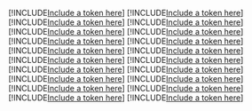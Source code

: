 [!INCLUDE[Include a token here](refs1524185489308/r1.md)]
[!INCLUDE[Include a token here](refs1524185489308/r2.md)]
[!INCLUDE[Include a token here](refs1524185489308/r3.md)]
[!INCLUDE[Include a token here](refs1524185489308/r4.md)]
[!INCLUDE[Include a token here](refs1524185489308/r5.md)]
[!INCLUDE[Include a token here](refs1524185489308/r6.md)]
[!INCLUDE[Include a token here](refs1524185489308/r7.md)]
[!INCLUDE[Include a token here](refs1524185489308/r8.md)]
[!INCLUDE[Include a token here](refs1524185489308/r9.md)]
[!INCLUDE[Include a token here](refs1524185489308/r10.md)]
[!INCLUDE[Include a token here](refs1524185489308/r11.md)]
[!INCLUDE[Include a token here](refs1524185489308/r12.md)]
[!INCLUDE[Include a token here](refs1524185489308/r13.md)]
[!INCLUDE[Include a token here](refs1524185489308/r14.md)]
[!INCLUDE[Include a token here](refs1524185489308/r15.md)]
[!INCLUDE[Include a token here](refs1524185489308/r16.md)]
[!INCLUDE[Include a token here](refs1524185489308/r17.md)]
[!INCLUDE[Include a token here](refs1524185489308/r18.md)]
[!INCLUDE[Include a token here](refs1524185489308/r19.md)]
[!INCLUDE[Include a token here](refs1524185489308/r20.md)]